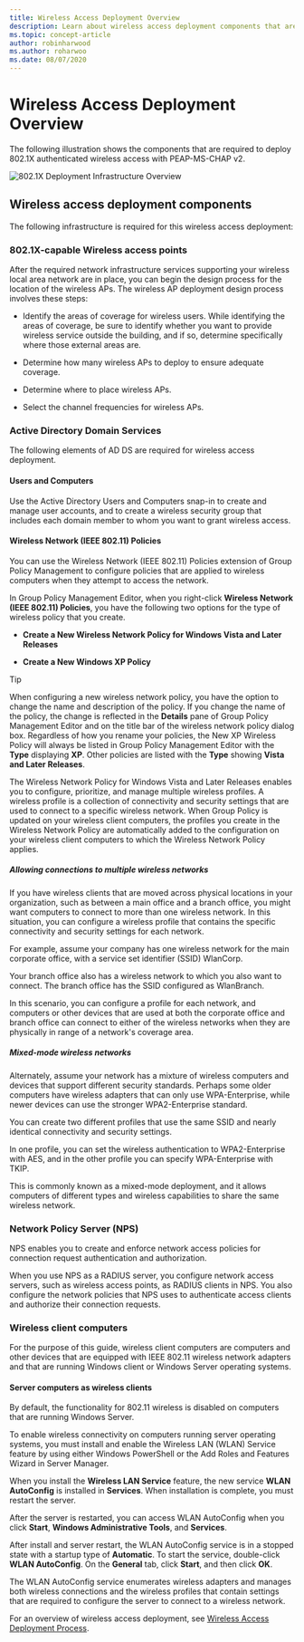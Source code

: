 ```yaml
---
title: Wireless Access Deployment Overview
description: Learn about wireless access deployment components that are required to deploy 802.1X authenticated wireless access with PEAP-MS-CHAP v2.
ms.topic: concept-article
author: robinharwood
ms.author: roharwoo
ms.date: 08/07/2020
---
```

# Wireless Access Deployment Overview

The following illustration shows the components that are required to deploy 802.1X authenticated wireless access with PEAP\-MS\-CHAP v2.

![802.1X Deployment Infrastructure Overview](../../../media/8021X-Deploy-Overview/8021X-Deploy-Overview.jpg)

## Wireless access deployment components
The following infrastructure is required for this wireless access deployment:

### 802.1X\-capable Wireless access points
After the required network infrastructure services supporting your wireless local area network are in place, you can begin the design process for the location of the wireless APs. The wireless AP deployment design process involves these steps:

- Identify the areas of coverage for wireless users. While identifying the areas of coverage, be sure to identify whether you want to provide wireless service outside the building, and if so, determine specifically where those external areas are.

- Determine how many wireless APs to deploy to ensure adequate coverage.

- Determine where to place wireless APs.

- Select the channel frequencies for wireless APs.

### Active Directory Domain Services
The following elements of AD DS are required for wireless access deployment.

#### Users and Computers

Use the Active Directory Users and Computers snap\-in to create and manage user accounts, and to create a wireless security group that includes each domain member to whom you want to grant wireless access.

#### Wireless Network \(IEEE 802.11\) Policies

You can use the Wireless Network \(IEEE 802.11\) Policies extension of Group Policy Management to configure policies that are applied to wireless computers when they attempt to access the network.

In Group Policy Management Editor, when you right\-click **Wireless Network \(IEEE 802.11\) Policies**, you have the following two options for the type of wireless policy that you create.

- **Create a New Wireless Network Policy for Windows Vista and Later Releases**

- **Create a New Windows XP Policy**

>[!TIP]
>When configuring a new wireless network policy, you have the option to change the name and description of the policy. If you change the name of the policy, the change is reflected in the **Details** pane of Group Policy Management Editor and on the title bar of the wireless network policy dialog box. Regardless of how you rename your policies, the New XP Wireless Policy will always be listed in Group Policy Management Editor with the **Type** displaying **XP**. Other policies are listed with the **Type** showing **Vista and Later Releases**.

The Wireless Network Policy for Windows Vista and Later Releases enables you to configure, prioritize, and manage multiple wireless profiles. A wireless profile is a collection of connectivity and security settings that are used to connect to a specific wireless network. When Group Policy is updated on your wireless client computers, the profiles you create in the  Wireless Network Policy are automatically added to the configuration on your wireless client computers to which the Wireless Network Policy applies.

##### Allowing connections to multiple wireless networks

If you have wireless clients that are moved across physical locations in your organization, such as between a main office and a branch office, you might want computers to connect to more than one wireless network. In this situation, you can configure a wireless profile that contains the specific connectivity and security settings for each network.

For example, assume your company has one wireless network for the main corporate office, with a service set identifier \(SSID\) WlanCorp.

Your branch office also has a wireless network to which you also want to connect. The branch office has the SSID configured as WlanBranch.

In this scenario, you can configure a profile for each network, and computers or other devices that are used at both the corporate office and branch office can connect to either of the wireless networks when they are physically in range of a network's coverage area.

##### Mixed\-mode wireless networks

Alternately, assume your network has a mixture of wireless computers and devices that support different security standards. Perhaps some older computers have wireless adapters that can only use WPA\-Enterprise, while newer devices can use the stronger WPA2\-Enterprise standard.

You can create two different profiles that use the same SSID and nearly identical connectivity and security settings.

In one profile, you can set the wireless authentication to WPA2\-Enterprise with AES, and in the other profile you can specify WPA\-Enterprise with TKIP.

This is commonly known as a mixed\-mode deployment, and it allows computers of different types and wireless capabilities to share the same wireless network.

### Network Policy Server \(NPS\)
NPS enables you to create and enforce network access policies for connection request authentication and authorization.

When you use NPS as a RADIUS server, you configure network access servers, such as wireless access points, as RADIUS clients in NPS. You also configure the network policies that NPS uses to authenticate access clients and authorize their connection requests.

### Wireless client computers
For the purpose of this guide, wireless client computers are computers and other devices that are equipped with IEEE 802.11 wireless network adapters and that are running Windows client or Windows Server operating systems.

#### Server computers as wireless clients

By default, the functionality for 802.11 wireless is disabled on computers that are running Windows Server.

To enable wireless connectivity on computers running server operating systems, you must install and enable the Wireless LAN \(WLAN\) Service feature by using either Windows PowerShell or the Add Roles and Features Wizard in Server Manager.

When you install the **Wireless LAN Service** feature, the new service **WLAN AutoConfig** is installed in **Services**. When installation is complete, you must restart the server.

After the server is restarted, you can access WLAN AutoConfig when you click **Start**, **Windows Administrative Tools**, and **Services**.

After install and server restart, the WLAN AutoConfig service is in a stopped state with a startup type of **Automatic**. To start the service, double-click **WLAN AutoConfig**. On the **General** tab, click **Start**, and then click **OK**.

The WLAN AutoConfig service enumerates wireless adapters and manages both wireless connections and the wireless profiles that contain settings that are required to configure the server to connect to a wireless network.

For an overview of wireless access deployment, see [Wireless Access Deployment Process](c-wireless-access-deploy-process.md).
